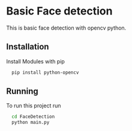 
# Basic Face detection

This is basic face detection with opencv python.


## Installation

Install Modules with pip

```bash
  pip install python-opencv
```

## Running

To run this project run

```bash
  cd FaceDetection
  python main.py
```
